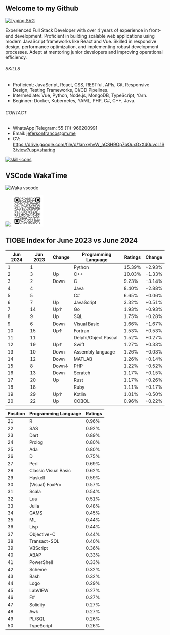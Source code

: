 ## Welcome to my Github

[![Typing SVG](https://readme-typing-svg.demolab.com/?lines=React;Node.js;Python;English;Spanish;Portuguese;Scan+QR+Code;Add+me+on+LinkedIn)](https://github.com/jeferson-franco)

Experienced Full Stack Developer with over 4 years of experience in front-end development. Proficient in building scalable web applications using modern JavaScript frameworks like React and Vue. Skilled in responsive design, performance optimization, and implementing robust development processes. Adept at mentoring junior developers and improving operational efficiency.

###### SKILLS

- Proficient: JavaScript, React, CSS, RESTful, APIs, Git, Responsive Design, Testing Frameworks, CI/CD Pipelines.
- Intermediate: Vue, Python, Node.js, MongoDB, TypeScript, Yarn.
- Beginner: Docker, Kubernetes, YAML, PHP, C#, C++, Java.

###### CONTACT

- WhatsApp|Telegram: 55 (11)-966200991
- Email: jefersonfranco@pm.me
- CV: https://drive.google.com/file/d/1anxyhvW_aCSH9Op7bOuxGxX40uvcL1S3/view?usp=sharing

<p align="left">
  <a href="https://skillicons.dev">
    <img src="https://skillicons.dev/icons?i=aws,azure,bootstrap,css,docker,figma,gcp,git,github,githubactions,html,jest,jquery,js,kubernetes,linux,materialui,md,mongodb,mysql,nodejs,php,postgres,postman,py,react,sass,styledcomponents,svg,tailwind,ts,vercel,vite,vscode,vue&perline=6&theme=light" alt="skill-icons" title="aws, azure, bootstrap, css, docker, figma, gcp, git, github, githubactions, html, jest, jquery, js, kubernetes, linux, materialui, md, mongodb, mysql, nodejs, php, postgres, postman, py, react, sass, styledcomponents, svg, tailwind, ts, vercel, vite, vscode, vue"/>
  </a>
</p>

## VSCode WakaTime

![Waka vscode](https://wakatime.com/share/@328ec2d1-7a5b-47b2-8ff2-1d3c2f9fa1a9/ae7a4b23-a486-4c32-9402-e4147d7dfac8.svg)

<div dir="auto">
  <a href="https://github.com/jeferson-franco"></a>
  <a href="https://www.linkedin.com/in/jefersonfranco/" alt="jefe-linkedin">
    <img style="max-width: 100%;" src="https://img.shields.io/badge/-Linkedin-6610F2?style=for-the-badge&logo=Linkedin&logoColor=FFFFFF&link=https://www.linkedin.com/in/jefersonfranco/">
  </a>

<img src="./qrcode.png" alt="qrcode-linkedin" min-width="100px" max-width="100px" width="100px" align="justify-content" onerror="this.onerror=null; this.src='./qrcode.svg';">

## TIOBE Index for June 2023 vs June 2024

| Jun 2024 | Jun 2023 | Change | Programming Language | Ratings | Change |
| -------- | -------- | ------ | -------------------- | ------- | ------ |
| 1        | 1        |        | Python               | 15.39%  | +2.93% |
| 2        | 3        | Up     | C++                  | 10.03%  | -1.33% |
| 3        | 2        | Down   | C                    | 9.23%   | -3.14% |
| 4        | 4        |        | Java                 | 8.40%   | -2.88% |
| 5        | 5        |        | C#                   | 6.65%   | -0.06% |
| 6        | 7        | Up     | JavaScript           | 3.32%   | +0.51% |
| 7        | 14       | Up↑    | Go                   | 1.93%   | +0.93% |
| 8        | 9        | Up     | SQL                  | 1.75%   | +0.28% |
| 9        | 6        | Down   | Visual Basic         | 1.66%   | -1.67% |
| 10       | 15       | Up↑    | Fortran              | 1.53%   | +0.53% |
| 11       | 11       |        | Delphi/Object Pascal | 1.52%   | +0.27% |
| 12       | 19       | Up↑    | Swift                | 1.27%   | +0.33% |
| 13       | 10       | Down   | Assembly language    | 1.26%   | -0.03% |
| 14       | 12       | Down   | MATLAB               | 1.26%   | +0.14% |
| 15       | 8        | Down↓  | PHP                  | 1.22%   | -0.52% |
| 16       | 13       | Down   | Scratch              | 1.17%   | +0.15% |
| 17       | 20       | Up     | Rust                 | 1.17%   | +0.26% |
| 18       | 18       |        | Ruby                 | 1.11%   | +0.17% |
| 19       | 29       | Up↑    | Kotlin               | 1.01%   | +0.50% |
| 20       | 22       | Up     | COBOL                | 0.96%   | +0.22% |

| Position | Programming Language | Ratings |
| -------- | -------------------- | ------- |
| 21       | R                    | 0.96%   |
| 22       | SAS                  | 0.92%   |
| 23       | Dart                 | 0.89%   |
| 24       | Prolog               | 0.80%   |
| 25       | Ada                  | 0.80%   |
| 26       | D                    | 0.75%   |
| 27       | Perl                 | 0.69%   |
| 28       | Classic Visual Basic | 0.62%   |
| 29       | Haskell              | 0.59%   |
| 30       | (Visual) FoxPro      | 0.57%   |
| 31       | Scala                | 0.54%   |
| 32       | Lua                  | 0.51%   |
| 33       | Julia                | 0.48%   |
| 34       | GAMS                 | 0.45%   |
| 35       | ML                   | 0.44%   |
| 36       | Lisp                 | 0.44%   |
| 37       | Objective-C          | 0.44%   |
| 38       | Transact-SQL         | 0.40%   |
| 39       | VBScript             | 0.36%   |
| 40       | ABAP                 | 0.33%   |
| 41       | PowerShell           | 0.33%   |
| 42       | Scheme               | 0.32%   |
| 43       | Bash                 | 0.32%   |
| 44       | Logo                 | 0.29%   |
| 45       | LabVIEW              | 0.27%   |
| 46       | F#                   | 0.27%   |
| 47       | Solidity             | 0.27%   |
| 48       | Awk                  | 0.27%   |
| 49       | PL/SQL               | 0.26%   |
| 50       | TypeScript           | 0.26%   |

</div>
